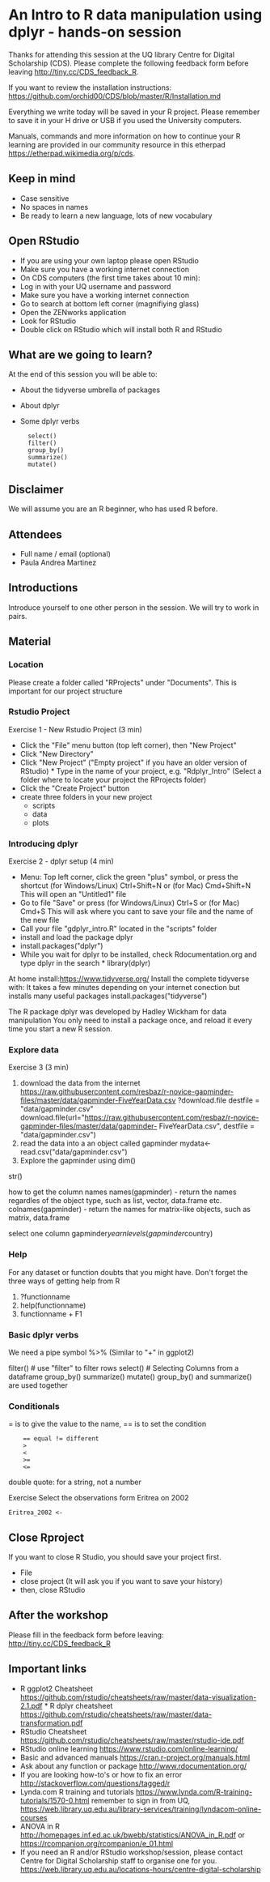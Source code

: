# An Intro to R data manipulation using dplyr - hands-on session

Thanks for attending this session at the UQ library Centre for Digital Scholarship (CDS). Please complete the following feedback form before leaving http://tiny.cc/CDS_feedback_R.

If you want to review the installation instructions: https://github.com/orchid00/CDS/blob/master/R/Installation.md

Everything we write today will be saved in your R project. Please remember to save it in your H drive or USB if you used the University computers.

Manuals, commands and more information on how to continue your R learning are provided in our community resource in this etherpad https://etherpad.wikimedia.org/p/cds.

## Keep in mind
* Case sensitive
* No spaces in names
* Be ready to learn a new language, lots of new vocabulary


## Open RStudio
* If you are using your own laptop please open RStudio 
* Make sure you have a working internet connection
* On CDS computers (the first time takes about 10 min): 
* Log in with your UQ username and password
* Make sure you have a working internet connection
* Go to search at bottom left corner (magnifiying glass) 
* Open the ZENworks application
* Look for RStudio
* Double click on RStudio which will install both R and RStudio


## What are we going to learn?

At the end of this session you will be able to:

* About the tidyverse umbrella of packages 
* About dplyr
* Some dplyr verbs

        select()
        filter()
        group_by()
        summarize()
        mutate()

## Disclaimer

We will assume you are an R beginner, who has used R before.

## Attendees
* Full name / email (optional)
* Paula Andrea Martinez 


## Introductions

Introduce yourself to one other person in the session. We will try to work in pairs.

## Material

### Location

Please create a folder called "RProjects" under "Documents". This is important for our project structure

### Rstudio Project

Exercise 1 - New Rstudio Project (3 min)
* Click the "File" menu button (top left corner), then "New Project"
* Click "New Directory"
* Click "New Project" ("Empty project" if you have an older version of RStudio) * Type in the name of your project, e.g. "Rdplyr_Intro"
(Select a folder where to locate your project the RProjects folder)
* Click the "Create Project" button
* create three folders in your new project
    * scripts 
    * data
    * plots

### Introducing dplyr

Exercise 2 - dplyr setup (4 min)

* Menu: Top left corner, click the green "plus" symbol, or press the shortcut (for Windows/Linux) Ctrl+Shift+N or (for Mac) Cmd+Shift+N
This will open an "Untitled1" file
* Go to file "Save" or press (for Windows/Linux) Ctrl+S or (for Mac) Cmd+S This will ask where you cant to save your file and the name of the new file
* Call your file "gdplyr_intro.R" located in the "scripts" folder
* install and load the package dplyr
* install.packages("dplyr")
* While you wait for dplyr to be installed, check Rdocumentation.org and type dplyr in the search * library(dplyr)


At home install:https://www.tidyverse.org/
Install the complete tidyverse with: It takes a few minutes depending on your internet conection but installs many useful
packages install.packages("tidyverse")

The R package dplyr was developed by Hadley Wickham for data manipulation
You only need to install a package once, and reload it every time you start a new R session. 

### Explore data

Exercise 3 (3 min)
1. download the data from the internet
https://raw.githubusercontent.com/resbaz/r-novice-gapminder-files/master/data/gapminder-FiveYearData.csv
?download.file
destfile = "data/gapminder.csv" download.file(url="https://raw.githubusercontent.com/resbaz/r-novice-gapminder-files/master/data/gapminder- FiveYearData.csv", destfile = "data/gapminder.csv")
2. read the data into a an object called gapminder mydata<-read.csv("data/gapminder.csv")
3. Explore the gapminder using dim()

str()

how to get the column names
names(gapminder) - return the names regardles of the object type, such as list, vector, data.frame etc. colnames(gapminder) - return the names for matrix-like objects, such as matrix, data.frame

select one column gapminder$year
nlevels(gapminder$country) 

### Help

For any dataset or function doubts that you might have. Don't forget the three ways of getting help from R
1. ?functionname
2. help(functionname) 
3. functionname + F1

### Basic dplyr verbs


We need a pipe symbol %>% (Similar to "+" in ggplot2)

 filter() # use "filter" to filter rows
 select() # Selecting Columns from a dataframe group_by()
 summarize()
 mutate()
 group_by() and summarize() are used together
 
### Conditionals 
= is to give the value to the name, == is to set the condition 

        == equal != different 
        >
        <
        >=
        <=

double quote: for a string, not a number

Exercise Select the observations form Eritrea on 2002

    Eritrea_2002 <- 

## Close Rproject
If you want to close R Studio, you should save your project first.
- File
- close project (It will ask you if you want to save your history) 
- then, close RStudio


## After the workshop

Please fill in the feedback form before leaving: http://tiny.cc/CDS_feedback_R

## Important links
* R ggplot2 Cheatsheet https://github.com/rstudio/cheatsheets/raw/master/data-visualization-2.1.pdf * R dplyr cheatsheet https://github.com/rstudio/cheatsheets/raw/master/data-transformation.pdf
* RStudio Cheatsheet https://github.com/rstudio/cheatsheets/raw/master/rstudio-ide.pdf
* RStudio online learning https://www.rstudio.com/online-learning/
* Basic and advanced manuals https://cran.r-project.org/manuals.html
* Ask about any function or package http://www.rdocumentation.org/
* If you are looking how-to's or how to fix an error http://stackoverflow.com/questions/tagged/r
* Lynda.com R training and tutorials https://www.lynda.com/R-training-tutorials/1570-0.html remember to sign in from UQ,
 https://web.library.uq.edu.au/library-services/training/lyndacom-online-courses
* ANOVA in R http://homepages.inf.ed.ac.uk/bwebb/statistics/ANOVA_in_R.pdf or https://rcompanion.org/rcompanion/e_01.html
* If you need an R and/or RStudio workshop/session, please contact Centre for Digital Scholarship staff to organise one for you. https://web.library.uq.edu.au/locations-hours/centre-digital-scholarship

